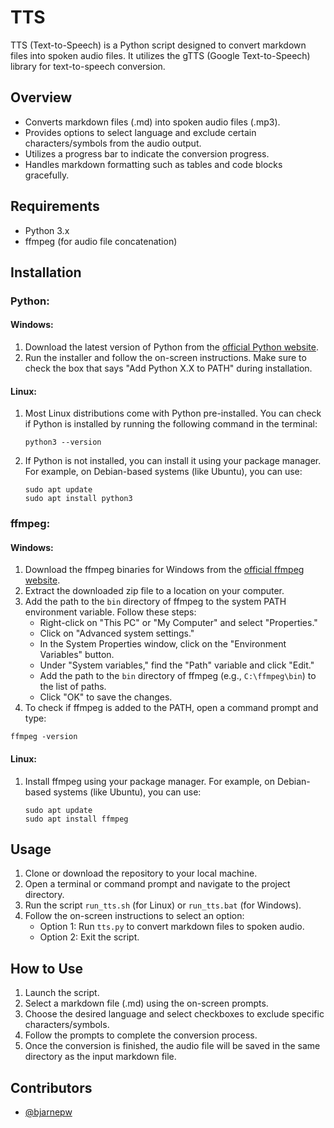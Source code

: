 # TTS

TTS (Text-to-Speech) is a Python script designed to convert markdown files into spoken audio files. It utilizes the gTTS (Google Text-to-Speech) library for text-to-speech conversion.

## Overview

- Converts markdown files (.md) into spoken audio files (.mp3).
- Provides options to select language and exclude certain characters/symbols from the audio output.
- Utilizes a progress bar to indicate the conversion progress.
- Handles markdown formatting such as tables and code blocks gracefully.

## Requirements

- Python 3.x
- ffmpeg (for audio file concatenation)

## Installation

### Python:

#### Windows:
1. Download the latest version of Python from the [official Python website](https://www.python.org/downloads/windows/).
2. Run the installer and follow the on-screen instructions. Make sure to check the box that says "Add Python X.X to PATH" during installation.

#### Linux:
1. Most Linux distributions come with Python pre-installed. You can check if Python is installed by running the following command in the terminal:
   ```
   python3 --version
   ```
2. If Python is not installed, you can install it using your package manager. For example, on Debian-based systems (like Ubuntu), you can use:
   ```
   sudo apt update
   sudo apt install python3
   ```

### ffmpeg:

#### Windows:
1. Download the ffmpeg binaries for Windows from the [official ffmpeg website](https://ffmpeg.org/download.html).
2. Extract the downloaded zip file to a location on your computer.
3. Add the path to the `bin` directory of ffmpeg to the system PATH environment variable. Follow these steps:
   - Right-click on "This PC" or "My Computer" and select "Properties."
   - Click on "Advanced system settings."
   - In the System Properties window, click on the "Environment Variables" button.
   - Under "System variables," find the "Path" variable and click "Edit."
   - Add the path to the `bin` directory of ffmpeg (e.g., `C:\ffmpeg\bin`) to the list of paths.
   - Click "OK" to save the changes.
4. To check if ffmpeg is added to the PATH, open a command prompt and type:
```
ffmpeg -version
```

#### Linux:
1. Install ffmpeg using your package manager. For example, on Debian-based systems (like Ubuntu), you can use:
   ```
   sudo apt update
   sudo apt install ffmpeg
   ```

## Usage

1. Clone or download the repository to your local machine.
2. Open a terminal or command prompt and navigate to the project directory.
3. Run the script `run_tts.sh` (for Linux) or `run_tts.bat` (for Windows).
4. Follow the on-screen instructions to select an option:
    - Option 1: Run `tts.py` to convert markdown files to spoken audio.
    - Option 2: Exit the script.

## How to Use

1. Launch the script.
2. Select a markdown file (.md) using the on-screen prompts.
3. Choose the desired language and select checkboxes to exclude specific characters/symbols.
4. Follow the prompts to complete the conversion process.
5. Once the conversion is finished, the audio file will be saved in the same directory as the input markdown file.

## Contributors

- [@bjarnepw](https://github.com/bjarnepw)
